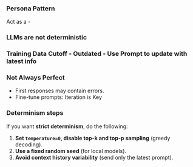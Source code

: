 ### Persona Pattern
Act as a -
### LLMs are not deterministic
### Training Data Cutoff - Outdated - Use Prompt to update with latest info
### Not Always Perfect
- First responses may contain errors. 
- Fine-tune prompts: Iteration is Key
### Determinism steps
If you want **strict determinism**, do the following:
1. **Set `temperature=0`, disable top-k and top-p sampling** (greedy decoding).
2. **Use a fixed random seed** (for local models).
3. **Avoid context history variability** (send only the latest prompt).